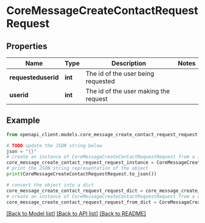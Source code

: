 # CoreMessageCreateContactRequestRequest


## Properties

Name | Type | Description | Notes
------------ | ------------- | ------------- | -------------
**requesteduserid** | **int** | The id of the user being requested | 
**userid** | **int** | The id of the user making the request | 

## Example

```python
from openapi_client.models.core_message_create_contact_request_request import CoreMessageCreateContactRequestRequest

# TODO update the JSON string below
json = "{}"
# create an instance of CoreMessageCreateContactRequestRequest from a JSON string
core_message_create_contact_request_request_instance = CoreMessageCreateContactRequestRequest.from_json(json)
# print the JSON string representation of the object
print(CoreMessageCreateContactRequestRequest.to_json())

# convert the object into a dict
core_message_create_contact_request_request_dict = core_message_create_contact_request_request_instance.to_dict()
# create an instance of CoreMessageCreateContactRequestRequest from a dict
core_message_create_contact_request_request_from_dict = CoreMessageCreateContactRequestRequest.from_dict(core_message_create_contact_request_request_dict)
```
[[Back to Model list]](../README.md#documentation-for-models) [[Back to API list]](../README.md#documentation-for-api-endpoints) [[Back to README]](../README.md)


